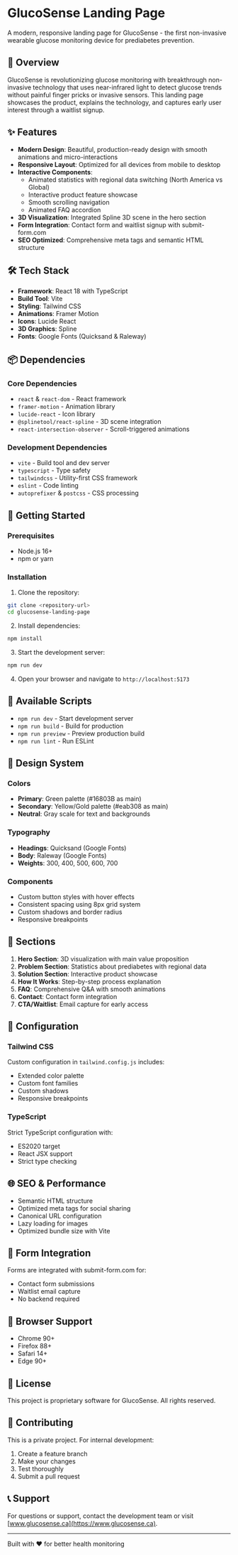 # GlucoSense Landing Page

A modern, responsive landing page for GlucoSense - the first non-invasive wearable glucose monitoring device for prediabetes prevention.

## 🚀 Overview

GlucoSense is revolutionizing glucose monitoring with breakthrough non-invasive technology that uses near-infrared light to detect glucose trends without painful finger pricks or invasive sensors. This landing page showcases the product, explains the technology, and captures early user interest through a waitlist signup.

## ✨ Features

- **Modern Design**: Beautiful, production-ready design with smooth animations and micro-interactions
- **Responsive Layout**: Optimized for all devices from mobile to desktop
- **Interactive Components**: 
  - Animated statistics with regional data switching (North America vs Global)
  - Interactive product feature showcase
  - Smooth scrolling navigation
  - Animated FAQ accordion
- **3D Visualization**: Integrated Spline 3D scene in the hero section
- **Form Integration**: Contact form and waitlist signup with submit-form.com
- **SEO Optimized**: Comprehensive meta tags and semantic HTML structure

## 🛠 Tech Stack

- **Framework**: React 18 with TypeScript
- **Build Tool**: Vite
- **Styling**: Tailwind CSS
- **Animations**: Framer Motion
- **Icons**: Lucide React
- **3D Graphics**: Spline
- **Fonts**: Google Fonts (Quicksand & Raleway)

## 📦 Dependencies

### Core Dependencies
- `react` & `react-dom` - React framework
- `framer-motion` - Animation library
- `lucide-react` - Icon library
- `@splinetool/react-spline` - 3D scene integration
- `react-intersection-observer` - Scroll-triggered animations

### Development Dependencies
- `vite` - Build tool and dev server
- `typescript` - Type safety
- `tailwindcss` - Utility-first CSS framework
- `eslint` - Code linting
- `autoprefixer` & `postcss` - CSS processing

## 🚀 Getting Started

### Prerequisites
- Node.js 16+ 
- npm or yarn

### Installation

1. Clone the repository:
```bash
git clone <repository-url>
cd glucosense-landing-page
```

2. Install dependencies:
```bash
npm install
```

3. Start the development server:
```bash
npm run dev
```

4. Open your browser and navigate to `http://localhost:5173`

## 📝 Available Scripts

- `npm run dev` - Start development server
- `npm run build` - Build for production
- `npm run preview` - Preview production build
- `npm run lint` - Run ESLint

## 🎨 Design System

### Colors
- **Primary**: Green palette (#16803B as main)
- **Secondary**: Yellow/Gold palette (#eab308 as main)
- **Neutral**: Gray scale for text and backgrounds

### Typography
- **Headings**: Quicksand (Google Fonts)
- **Body**: Raleway (Google Fonts)
- **Weights**: 300, 400, 500, 600, 700

### Components
- Custom button styles with hover effects
- Consistent spacing using 8px grid system
- Custom shadows and border radius
- Responsive breakpoints

## 📱 Sections

1. **Hero Section**: 3D visualization with main value proposition
2. **Problem Section**: Statistics about prediabetes with regional data
3. **Solution Section**: Interactive product showcase
4. **How It Works**: Step-by-step process explanation
5. **FAQ**: Comprehensive Q&A with smooth animations
6. **Contact**: Contact form integration
7. **CTA/Waitlist**: Email capture for early access

## 🔧 Configuration

### Tailwind CSS
Custom configuration in `tailwind.config.js` includes:
- Extended color palette
- Custom font families
- Custom shadows
- Responsive breakpoints

### TypeScript
Strict TypeScript configuration with:
- ES2020 target
- React JSX support
- Strict type checking

## 🌐 SEO & Performance

- Semantic HTML structure
- Optimized meta tags for social sharing
- Canonical URL configuration
- Lazy loading for images
- Optimized bundle size with Vite

## 📧 Form Integration

Forms are integrated with submit-form.com for:
- Contact form submissions
- Waitlist email capture
- No backend required

## 🎯 Browser Support

- Chrome 90+
- Firefox 88+
- Safari 14+
- Edge 90+

## 📄 License

This project is proprietary software for GlucoSense. All rights reserved.

## 🤝 Contributing

This is a private project. For internal development:

1. Create a feature branch
2. Make your changes
3. Test thoroughly
4. Submit a pull request

## 📞 Support

For questions or support, contact the development team or visit [www.glucosense.ca](https://www.glucosense.ca).

---

Built with ❤️ for better health monitoring
